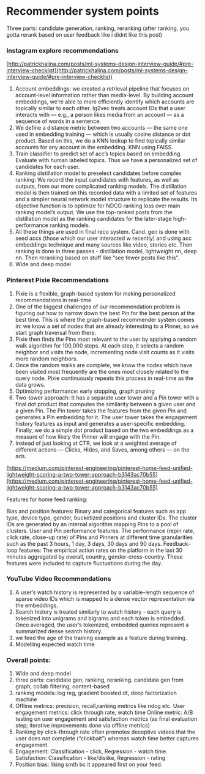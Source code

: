 # Recommender system points

Three parts: candidate generation, ranking, reranking (after ranking, you gotta rerank based on user feedback like i didnt like this post)

### Instagram explore recommendations

[http://patrickhalina.com/posts/ml-systems-design-interview-guide/#pre-interview-checklist](http://patrickhalina.com/posts/ml-systems-design-interview-guide/#pre-interview-checklist)

1. Account embeddings: we created a retrieval pipeline that focuses on account-level information rather than media-level. By building account embeddings, we’re able to more efficiently identify which accounts are topically similar to each other. Ig2vec treats account IDs that a user interacts with — e.g., a person likes media from an account — as a sequence of words in a sentence.
2. We define a distance metric between two accounts — the same one used in embedding training — which is usually cosine distance or dot product. Based on this, we do a KNN lookup to find topically similar accounts for any account in the embedding. KNN using FAISS.
3. Train classifier to predict set of acc’s topics based on embedding. Evaluate with human labeled topics. Thus we have a personalized set of candidates for each user.
4. Ranking distillation model to preselect candidates before complex ranking: We record the input candidates with features, as well as outputs, from our more complicated ranking models. The distillation model is then trained on this recorded data with a limited set of features and a simpler neural network model structure to replicate the results. Its objective function is to optimize for NDCG ranking loss over main ranking model’s output. We use the top-ranked posts from the distillation model as the ranking candidates for the later-stage high-performance ranking models.
5. All these things are used in final reco system. Cand. gen is done with seed accs (those which our user interacted w recently) and using acc embeddings technique and many sources like video, stories etc. Then ranking is done in three passes - distillation model, lightweight nn, deep nn. Then reranking based on stuff like “see fewer posts like this”.
6. Wide and deep model

### Pinterest Pixie Recommendations

1. Pixie is a flexible, graph-based system for making personalized recommendations in real-time
2. One of the biggest challenges of our recommendation problem is figuring out how to narrow down the best Pin for the best person at the best time. This is where the graph-based recommender system comes in: we know a set of nodes that are already interesting to a Pinner, so we start graph traversal from there.
3. Pixie then finds the Pins most relevant to the user by applying a random walk algorithm for 100,000 steps. At each step, it selects a random neighbor and visits the node, incrementing node visit counts as it visits more random neighbors. 
4. Once the random walks are complete, we know the nodes which have been visited most frequently are the ones most closely related to the query node. Pixie continuously repeats this process in real-time as the data grows.
5. Optimizing performance: early stopping, graph pruning
6. Two-tower approach: It has a separate user tower and a Pin tower with a final dot product that computes the similarity between a given user and a given Pin. The Pin tower takes the features from the given Pin and generates a Pin embedding for it. The user tower takes the engagement history features as input and generates a user-specific embedding. Finally, we do a simple dot product based on the two embeddings as a measure of how likely the Pinner will engage with the Pin.
7. Instead of just looking at CTR, we look at a weighted average of different actions — Clicks, Hides, and Saves, among others — on the ads.

[https://medium.com/pinterest-engineering/pinterest-home-feed-unified-lightweight-scoring-a-two-tower-approach-b3143ac70b55](https://medium.com/pinterest-engineering/pinterest-home-feed-unified-lightweight-scoring-a-two-tower-approach-b3143ac70b55)

Features for home feed ranking:

Bias and position features: Binary and categorical features such as app type, device type, gender, bucketized positions and cluster IDs. The cluster IDs are generated by an internal algorithm mapping Pins to a pool of clusters.
User and Pin performance features: The performance (repin rate, click rate, close-up rate) of Pins and Pinners at different time granularities such as the past 3 hours, 1 day, 3 days, 30 days and 90 days.
Feedback-loop features: The empirical action rates on the platform in the last 30 minutes aggregated by overall, country, gender-cross-country. These features were included to capture fluctuations during the day.

### YouTube Video Recommendations

1. A user’s watch history is represented by a variable-length sequence of sparse video IDs which is mapped to a dense vector representation via the embeddings.
2. Search history is treated similarly to watch history - each query is tokenized into unigrams and bigrams and each token is embedded. Once averaged, the user’s tokenized, embedded queries represent a summarized dense search history.
3. we feed the age of the training example as a feature during training.
4. Modelling expected watch time

### Overall points:

1. Wide and deep model
2. three parts: candidate gen, ranking, reranking. candidate gen from graph, collab filtering, content-based 
3. ranking models: log reg, gradient boosted dt, deep factorization machine
4. Offline metrics: precision, recall,ranking metrics like ndcg etc. User engagement metrics: click through rate, watch time Online metric: A/B testing on user engagement and satisfaction metrics (as final evaluation step; iterative improvements done via offline metrics)
5. Ranking by click-through rate often promotes deceptive videos that the user does not complete (“clickbait”) whereas watch time better captures engagement.
6. Engagement: Classification - click, Regression - watch time. Satisfaction: Classification - like/dislike, Regression - rating
7. Position bias: liking smth bc it appeared first on your feed.